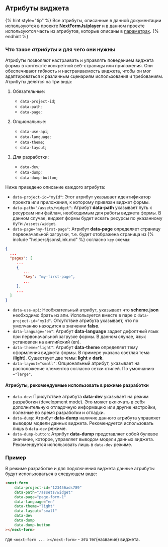## Атрибуты виджета

{% hint style="tip" %}
Все атрибуты, описанные в данной документации используются в проекте **NextFormJs/player** и в данном проекте используются часть из атрибутов, которые описаны в [параметрах](params-worker/PARAMSWORKERTYPES.md).
{% endhint %}

### Что такое _атрибуты_ и для чего они нужны

Атрибуты позволяют настраивать и управлять поведением виджета формы в контексте конкретной веб-страницы или приложения. Они обеспечивают гибкость и настраиваемость виджета, чтобы он мог адаптироваться к различным сценариям использования и требованиям. Атрибуты делятся на три вида:

1) Обязательные:
   - `data-project-id`;
   - `data-path`;
   - `data-page`;

2) Опциональные:
   - `data-use-api`;
   - `data-language`;
   - `data-theme`;
   - `data-layout`;

3) Для разработки:
   - `data-dev`;
   - `data-dump`;
   - `data-dump-button`;

Ниже приведено описание каждого атрибута:

- `data-project-id="myId"`: Этот атрибут указывает идентификатор проекта или приложения, к которому привязан виджет формы.
- `data-path="/assets/widget"`: Атрибут **data-path** указывает путь к ресурсам или файлам, необходимым для работы виджета формы. В данном случае, виджет формы будет искать ресурсы по указанному пути `/assets/widget`.
- `data-page="my-first-page"`: Атрибут **data-page** определяет страницу первоначальной загрузки, т.е. будет отображена страница из {% include "helpers/jsonsLink.md" %} согласно `key` схемы:
 ```json
{
   ...
   "pages": [
      ...
      {
         ...
         "key": "my-first-page",
         ...
      },
      ...
   ]
}
``` 
- `data-use-api`: Необязательный атрибут, указывает что **scheme.json** необходимо брать из апи. Используется вместе в паре с `data-project-id="myId"`. Отсутствие атрибута указывает, что по умолчанию находится в значении **false**.
- `data-language="en"`: Атрибут **data-language** задает дефолтный язык при первоначальной загрузке формы. В данном случае, язык установлен на английский (en).
- `data-theme="light"`: Атрибут **data-theme** определяет тему оформления виджета формы. В примере указана светлая тема (**light**). Существует две темы: **light** и **dark**.
- `data-layout="small"`: Опциональный атрибут, указывает на расположение элементов согласно сетки стилей. По умолчанию `="large"`.

#### Атрибуты, рекомендуемые использовать в режиме разработки

- `data-dev`: Присутствие атрибута **data-dev** указывает на режим разработки (development mode). Это может включать в себя дополнительную отладочную информацию или другие настройки, полезные во время разработки и отладки.
- `data-dump`: Атрибут **data-dump** наличие данного атрибута управляет выводом модели данных виджета. Рекомендуется использовать лишь в `data-dev` режиме.
- `data-dump-button`: Атрибут **data-dump** представляет собой булевое значение, которое, управляет выводом модели данных виджета. Рекомендуется использовать лишь в `data-dev` режиме.

### Пример

В режиме разработке и для подключения виджета данные атрибуты будут использоваться в следующем виде:

```html
<next-form
    data-project-id="123456ads789"
    data-path="/assets/widget"
    data-page="page-form-1"
    data-language="en"
    data-theme="light"
    data-layout="small"
    data-dev
    data-dump
    data-dump-button
></next-form>
```

где `<next-form ... ></next-form>` - это тег(название) виджета.
